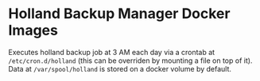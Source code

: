 # Holland Backup Manager Docker Images

Executes holland backup job at 3 AM each day via a crontab at `/etc/cron.d/holland` (this can be overriden by mounting a file on top of it). Data at `/var/spool/holland` is stored on a docker volume by default.
